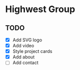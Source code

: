 # Highwest Group

## TODO

- [x] Add SVG logo
- [x] Add video
- [x] Style project cards
- [x] Add about
- [ ] Add contact
